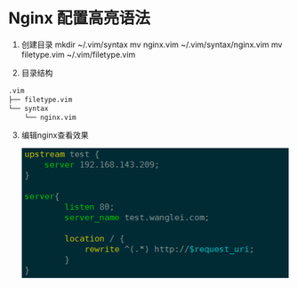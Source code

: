 # Nginx 配置高亮语法

1. 创建目录
mkdir ~/.vim/syntax
mv nginx.vim ~/.vim/syntax/nginx.vim
mv filetype.vim ~/.vim/filetype.vim

2. 目录结构
```
.vim
├── filetype.vim
└── syntax
    └── nginx.vim
```

3. 编辑nginx查看效果

   ![nginx_img](./111.png)


